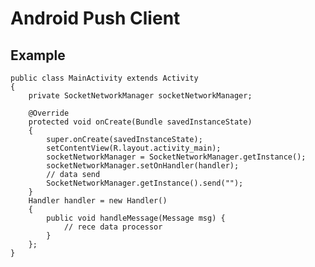 Android Push Client
==================================================


Example
--------------------------------------
	public class MainActivity extends Activity
	{
		private SocketNetworkManager socketNetworkManager;
		
		@Override
		protected void onCreate(Bundle savedInstanceState) 
		{
			super.onCreate(savedInstanceState);
			setContentView(R.layout.activity_main);
			socketNetworkManager = SocketNetworkManager.getInstance();
			socketNetworkManager.setOnHandler(handler);
			// data send
			SocketNetworkManager.getInstance().send("");
		}
		Handler handler = new Handler() 
		{
			public void handleMessage(Message msg) {
				// rece data processor
			}
		};
	}


	
  
